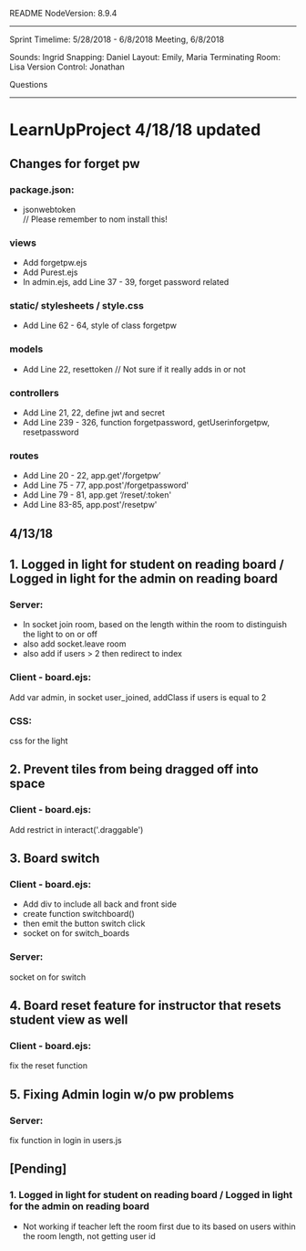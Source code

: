 README
NodeVersion: 8.9.4

-----------------------
Sprint Timelime: 5/28/2018 - 6/8/2018
Meeting, 6/8/2018

Sounds: Ingrid
Snapping: Daniel
Layout: Emily, Maria
Terminating Room: Lisa
Version Control: Jonathan

Questions



-----------------------
# LearnUpProject 4/18/18 updated
## Changes for forget pw

### package.json:
- jsonwebtoken           
  // Please remember to nom install this! 

### views
- Add forgetpw.ejs
- Add Purest.ejs
- In admin.ejs, add Line 37 - 39, forget password related

### static/ stylesheets / style.css
- Add Line 62 - 64, style of class forgetpw

### models
- Add Line 22, resettoken
// Not sure if it really adds in or not

### controllers
- Add Line 21, 22, define jwt and secret 
- Add Line 239 - 326, function forgetpassword, getUserinforgetpw, resetpassword

### routes
- Add Line 20 - 22, app.get'/forgetpw’
- Add Line 75 - 77, app.post'/forgetpassword'
- Add Line 79 - 81, app.get ‘/reset/:token'
- Add Line 83-85, app.post'/resetpw'

## 4/13/18
## 1. Logged in light for student on reading board / Logged in light for the admin on reading board
### Server:
  * In socket join room, based on the length within the room to distinguish the light to on or off
  * also add socket.leave room
  * also add if users > 2 then redirect to index
  
### Client - board.ejs:
  Add var admin, in socket user_joined, addClass if users is equal to 2   
### CSS:
  css for the light
  
## 2. Prevent tiles from being dragged off into space
### Client - board.ejs:
  Add restrict in interact('.draggable')
  
## 3. Board switch
### Client - board.ejs: 
  * Add div to include all back and front side
  * create function switchboard()
  * then emit the button switch click
  * socket on for switch_boards
### Server:
  socket on for switch
  
## 4. Board reset feature for instructor that resets student view as well
### Client - board.ejs:
  fix the reset function

## 5. Fixing Admin login w/o pw problems
### Server:
  fix function in login in users.js

## [Pending]
### 1. Logged in light for student on reading board / Logged in light for the admin on reading board
* Not working if teacher left the room first due to its based on users within the room length, not getting user id

